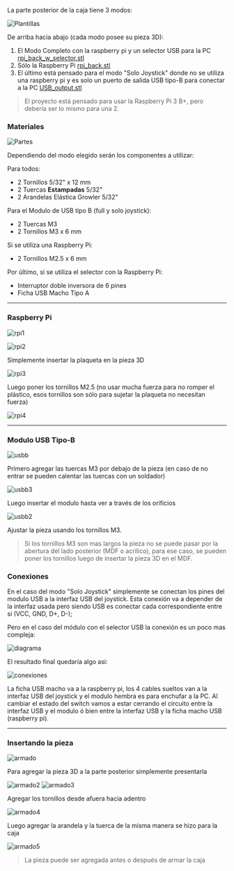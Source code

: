 [templates]: /guide/back/templates.png
[parts]: /guide/back/parts.jpg

[usbb]: /guide/back/usbb.jpg
[usbb2]: /guide/back/usbb2.jpg
[usbb3]: /guide/back/usbb3.jpg

[rpi1]: /guide/back/rpi1.jpg
[rpi2]: /guide/back/rpi2.jpg
[rpi3]: /guide/back/rpi3.jpg
[rpi4]: /guide/back/rpi4.jpg

[diagramb]: /guide/back/diagramusb.png
[conn]: /guide/back/conn.jpg

[backassembly]: /guide/back/backassembly.jpg
[backassembly1]: /guide/back/backassembly1.jpg
[backassembly2]: /guide/back/backassembly2.jpg
[backassembly3]: /guide/back/backassembly3.jpg
[backassembly4]: /guide/back/backassembly4.jpg
[backassembly5]: /guide/back/backassembly5.jpg

[rpi_back_w_selector]: /guide/back/rpi_back_w_selector.stl
[rpi_back]: /guide/back/rpi_back.stl
[USB_output]: /guide/back/USB_output.stl

La parte posterior de la caja tiene 3 modos:

![Plantillas][templates]

De arriba hacia abajo (cada modo posee su pieza 3D):
1. El Modo Completo con la raspberry pi y un selector USB para la PC [rpi_back_w_selector.stl][rpi_back_w_selector]
2. Sólo la Raspberry Pi [rpi_back.stl][rpi_back]
3. El último está pensado para el modo "Solo Joystick" donde no se utiliza una raspberry pi y es solo un puerto de salida USB tipo-B para conectar a la PC [USB_output.stl][USB_output]

> El proyecto está pensado para usar la Raspberry Pi 3 B+, pero debería ser lo mismo para una 2. 

### Materiales  

![Partes][parts]

Dependiendo del modo elegido serán los componentes a utilizar:

Para todos:
* 2 Tornillos 5/32" x 12 mm
* 2 Tuercas __Estampadas__ 5/32" 
* 2 Arandelas Elástica Growler 5/32" 

Para el Modulo de USB tipo B (full y solo joystick):
* 2 Tuercas M3 
* 2 Tornillos M3 x 6 mm 

Si se utiliza una Raspberry Pi:
* 2 Tornillos M2.5 x 6 mm

Por último, si se utiliza el selector con la Raspberry Pi:
* Interruptor doble inversora de 6 pines
* Ficha USB Macho Tipo A

----

### Raspberry Pi

![rpi1][rpi1]

![rpi2][rpi2]

Simplemente insertar la plaqueta en la pieza 3D

![rpi3][rpi3]

Luego poner los tornillos M2.5 (no usar mucha fuerza para no romper el plástico, esos tornillos son sólo para sujetar la plaqueta no necesitan fuerza)

![rpi4][rpi4]

----

### Modulo USB Tipo-B

![usbb][usbb]

Primero agregar las tuercas M3 por debajo de la pieza (en caso de no entrar se pueden calentar las tuercas con un soldador)

![usbb3][usbb3]

Luego insertar el modulo hasta ver a través de los orificios

![usbb2][usbb2]

Ajustar la pieza usando los tornillos M3. 

> Si los tornillos M3 son mas largos la pieza no se puede pasar por la abertura del lado posterior (MDF o acrílico), para ese caso, se pueden poner los tornillos luego de insertar la pieza 3D en el MDF.

### Conexiones

En el caso del modo "Solo Joystick" simplemente se conectan los pines del modulo USB a la interfaz USB del joystick. Esta conexión va a depender de la interfaz usada pero siendo USB es conectar cada correspondiente entre sí (VCC, GND, D+, D-);

Pero en el caso del módulo con el selector USB la conexión es un poco mas compleja:

![diagrama][diagramb]

El resultado final quedaría algo asi:

![conexiones][conn]

La ficha USB macho va a la raspberry pi, los 4 cables sueltos van a la interfaz USB del joystick y el modulo hembra es para enchufar a la PC. Al cambiar el estado del switch vamos a estar cerrando el circuito entre la interfaz USB y el modulo ó bien entre la interfaz USB y la ficha macho USB (raspberry pi).

---

### Insertando la pieza

![armado][backassembly]

Para agregar la pieza 3D a la parte posterior simplemente presentarla

![armado2][backassembly2]
![armado3][backassembly3]

Agregar los tornillos desde afuera hacia adentro

![armado4][backassembly4]

Luego agregar la arandela y la tuerca de la misma manera se hizo para la caja

![armado5][backassembly5]

> La pieza puede ser agregada antes o después de armar la caja

